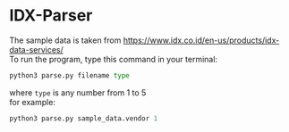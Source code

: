 # IDX-Parser
The sample data is taken from https://www.idx.co.id/en-us/products/idx-data-services/ \
To run the program, type this command in your terminal:
```python
python3 parse.py filename type
``` 
where ```type``` is any number from 1 to 5\
for example:
```python
python3 parse.py sample_data.vendor 1
```

